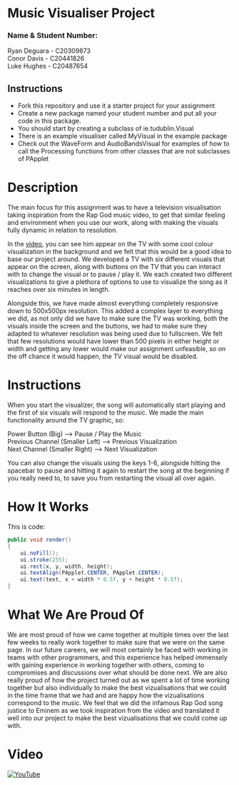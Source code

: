 # Music Visualiser Project

### Name & Student Number: 


Ryan Deguara - C20309873  
Conor Davis - C20441826  
Luke Hughes - C20487654  


## Instructions
- Fork this repository and use it a starter project for your assignment
- Create a new package named your student number and put all your code in this package.
- You should start by creating a subclass of ie.tudublin.Visual
- There is an example visualiser called MyVisual in the example package
- Check out the WaveForm and AudioBandsVisual for examples of how to call the Processing functions from other classes that are not subclasses of PApplet

# Description
The main focus for this assignment was to have a television visualisation taking inspiration from the Rap God music video, to get that similar feeling and environment when you use our work, along with making the visuals fully dynamic in relation to resolution. 

In the [video](https://www.youtube.com/watch?v=XbGs_qK2PQA), you can see him appear on the TV with some cool colour visualization in the background and we felt that this would be a good idea to base our project around. We developed a TV with six different visuals that appear on the screen, along with buttons on the TV that you can interact with to change the visual or to pause / play it. We each created two different visualizations to give a plethora of options to use to visualize the song as it reaches over six minutes in length. 

Alongside this, we have made almost everything completely responsive down to 500x500px resolution. This added a complex layer to everything we did, as not only did we have to make sure the TV was working, both the visuals inside the screen and the buttons, we had to make sure they adapted to whatever resolution was being used due to fullscreen. We felt that few resolutions would have lower than 500 pixels in either height or width and getting any lower would make our assignment unfeasible, so on the off chance it would happen, the TV visual would be disabled.

# Instructions
When you start the visualizer, the song will automatically start playing and the first of six visuals will respond to the music. We made the main functionality around the TV graphic, so:

Power Button (Big) --> Pause / Play the Music  
Previous Channel (Smaller Left) --> Previous Visualization  
Next Channel (Smaller Right) --> Next Visualization  

You can also change the visuals using the keys 1-6, alongside hitting the spacebar to pause and hitting it again to restart the song at the beginning if you really need to, to save you from restarting the visual all over again.

# How It Works
This is code:

```Java
public void render()
{
	ui.noFill();
	ui.stroke(255);
	ui.rect(x, y, width, height);
	ui.textAlign(PApplet.CENTER, PApplet.CENTER);
	ui.text(text, x + width * 0.5f, y + height * 0.5f);
}
```

# What We Are Proud Of
We are most proud of how we came together at multiple times over the last few weeks to really work together to make sure that we were on the same page. In our future careers, we will most certainly be faced with working in teams with other programmers, and this experience has helped immensely with gaining experience in working together with others, coming to compromises and discussions over what should be done next.
We are also really proud of how the project turned out as we spent a lot of time working together but also individually to make the best vizualisations that we could in the time frame that we had and are happy how the vizualisations correspond to the music. We feel that we did the infamous Rap God song justice to Eminem as we took inspiration from the video and translated it well into our project to make the best vizualisations that we could come up with.

# Video
[![YouTube](https://i.ytimg.com/vi/XbGs_qK2PQA/maxresdefault.jpg)](https://www.youtube.com/watch?v=J2kHSSFA4NU)

